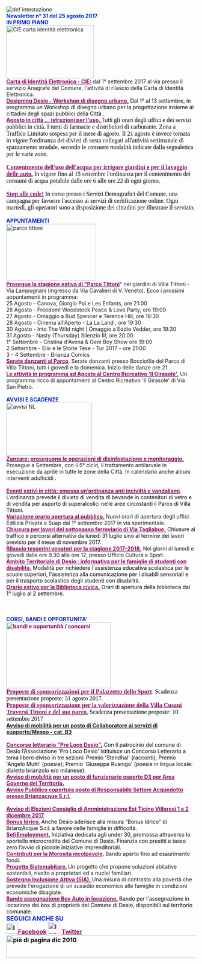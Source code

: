 <html><body><DIV>
<DIV>
<DIV><IMG border=0 alt="def intestazione" src="http://www.comune.desio.mb.it/servizi/gestionedocumentale/visualizzadocumento.aspx?id=6276"> 
<DIV><STRONG><FONT color=#0426c6>Newsletter n° 31 del&nbsp;25 agosto 2017</FONT></STRONG></DIV>
<DIV></DIV>
<DIV><FONT color=#0426c6><STRONG></STRONG></FONT></DIV>
<DIV><FONT color=#0426c6><STRONG>IN PRIMO PIANO</STRONG></FONT></DIV>
<DIV><IMG style="WIDTH: 233px; HEIGHT: 140px" alt="CIE carta identità elettronica" src="https://www.comune.desio.mb.it/servizi/gestionedocumentale/visualizzadocumento.aspx?ID=22759" width=197 height=151></DIV>
<DIV></DIV>
<DIV><A title="" href="http://www.comune.desio.mb.it/servizi/notizie/notizie_fase02.aspx?ID=45122" target=_self><STRONG><FONT color=#990066>Carta di Identità Elettronica - CIE:</FONT></STRONG></A><STRONG><FONT color=#990066> </FONT></STRONG>dal 1° settembre 2017 al via presso il servizio Anagrafe del Comune, l'attività di rilascio della Carta di Identità Elettronica.</DIV>
<DIV><STRONG><FONT color=#990066></FONT></STRONG></DIV>
<DIV><SPAN style="COLOR: black"><STRONG><FONT color=#990066><A title="" href="http://www.comune.desio.mb.it/servizi/notizie/notizie_fase02.aspx?ID=45074" target=_self><SPAN style="COLOR: black"><STRONG><FONT color=#990066>Designing Desio - Workshop di disegno urbano.</FONT></STRONG></SPAN></A></FONT></STRONG> Dal 1° al 13 settembre, in programma un Workshop di disegno urbano per la progettazione insieme ai cittadini degli spazi pubblici della Città .</SPAN></DIV></DIV>
<DIV><FONT color=#0426c6><STRONG></STRONG></FONT></DIV>
<DIV><FONT color=#0426c6><A title="" href="http://www.comune.desio.mb.it/servizi/notizie/notizie_fase02.aspx?ID=44712" target=_self><FONT color=#990066><STRONG>Agosto in città ... istruzioni per l'uso. </STRONG></FONT></A></FONT><FONT color=#000000>Tutti <SPAN style="FONT-FAMILY: 'Times New Roman'; FONT-SIZE: 12pt; mso-fareast-font-family: 'MS Mincho'; mso-ansi-language: IT; mso-fareast-language: JA; mso-bidi-language: AR-SA">gli orari degli uffici e dei servizi pubblici in città. I turni di farmacie e distributori di carburante. Zona a Traffico Limitato sospesa&nbsp;per il mese di agosto. Il 21 agosto è invece tornata in vigore l'ordinanza dei divieti di sosta collegati all'attività settimanale di spazzamento stradale, secondo le consuete modalità indicate dalla segnaletica per le varie zone.&nbsp; </SPAN></FONT></DIV>
<DIV><FONT color=#000000><SPAN style="FONT-FAMILY: 'Times New Roman'; FONT-SIZE: 12pt; mso-fareast-font-family: 'MS Mincho'; mso-ansi-language: IT; mso-fareast-language: JA; mso-bidi-language: AR-SA"></SPAN></FONT>&nbsp;</DIV>
<DIV><FONT color=#000000><SPAN style="FONT-FAMILY: 'Times New Roman'; FONT-SIZE: 12pt; mso-fareast-font-family: 'MS Mincho'; mso-ansi-language: IT; mso-fareast-language: JA; mso-bidi-language: AR-SA"><A title="" href="https://www.comune.desio.mb.it/servizi/notizie/notizie_fase02.aspx?ID=44657" target=_self><STRONG><FONT color=#990066>Contenimento dell'uso dell'acqua per irrigare giardini e per il lavaggio delle auto</FONT>.</STRONG></A><FONT color=#990066> <FONT color=#000000>I</FONT><FONT color=#000000>n vigore fino al 15 settembre l'ordinanza per il contenimento dei consumi di acqua potabile d</FONT></FONT><FONT color=#000000>alle ore 6 alle ore 22 di ogni giorno. </FONT></SPAN></FONT></DIV>
<DIV><FONT color=#000000><SPAN style="FONT-FAMILY: 'Times New Roman'; FONT-SIZE: 12pt; mso-fareast-font-family: 'MS Mincho'; mso-ansi-language: IT; mso-fareast-language: JA; mso-bidi-language: AR-SA"></SPAN></FONT>&nbsp;</DIV>
<DIV><FONT color=#000000><SPAN style="FONT-FAMILY: 'Times New Roman'; FONT-SIZE: 12pt; mso-fareast-font-family: 'MS Mincho'; mso-ansi-language: IT; mso-fareast-language: JA; mso-bidi-language: AR-SA"><A title="" href="http://www.comune.desio.mb.it/servizi/notizie/notizie_fase02.aspx?ID=44271" target=_self><STRONG><FONT color=#990066>Stop alle code!</FONT></STRONG></A><FONT color=#000000> In corso presso i Servizi Demografici del Comune, una campagna per favorire l'accesso ai servizi di certificazione online. Ogni martedì, gli operatori sono a disposizione dei cittadini per illustrare il servizio.</FONT></SPAN></FONT></DIV>
<DIV><FONT color=#000000><SPAN style="FONT-FAMILY: 'Times New Roman'; FONT-SIZE: 12pt; mso-fareast-font-family: 'MS Mincho'; mso-ansi-language: IT; mso-fareast-language: JA; mso-bidi-language: AR-SA"></SPAN></FONT>&nbsp;</DIV>
<DIV><FONT color=#000000><SPAN style="FONT-FAMILY: 'Times New Roman'; FONT-SIZE: 12pt; mso-fareast-font-family: 'MS Mincho'; mso-ansi-language: IT; mso-fareast-language: JA; mso-bidi-language: AR-SA"></SPAN></FONT></DIV>
<DIV><FONT color=#0426c6><STRONG>APPUNTAMENTI</STRONG></FONT><FONT color=#000000><FONT color=#0426c6> </FONT></FONT></DIV>
<DIV><IMG style="WIDTH: 239px; HEIGHT: 151px" border=0 alt="parco tittoni " src="https://www.comune.desio.mb.it/servizi/gestionedocumentale/visualizzadocumento.aspx?id=21180" width=260 height=175></DIV>
<DIV></DIV>
<DIV><A title="" href="http://parcotittoni.it/eventi/" target=_self><FONT color=#990066><STRONG>Prosegue la stagione estiva di "Parco Tittoni</STRONG></FONT></A>" nei giardini di Villa Tittoni - Via Lampugnani (ingresso da Via Cavalieri di V. Veneto). Ecco i prossimi appuntamenti in programma:</DIV>
<DIV>25 Agosto - Canova, Giorgio Poi e Les Enfants, ore 21:00 <BR>26 Agosto - Freedom! Woodstock Peace &amp; Love Party, ore 19:00 <BR>27 Agosto - Omaggio a Bud Spencer e Terence Hill, ore 18:30 <BR>28 Agosto - Cinema all'Aperto - La La Land , ore 19:30 <BR>30 Agosto - Into The Wild night | Omaggio a Eddie Vedder, ore 19:30 <BR>31 Agosto - Nasty (Thursday) Silenzio III, ore 20:00 <BR>1° Settembre - Cristina d'Avena &amp; Gem Boy Show ore 19:00 <BR>2 Settembre - Elio e le Storie Tese - Tur 2017 - ore 21:00 <BR>3 - 4 Settembre - Brianza Comics </DIV>
<DIV></DIV>
<DIV><FONT color=#990066><A title="" href="http://www.comune.desio.mb.it/servizi/notizie/notizie_fase02.aspx?ID=44429" target=_self><FONT color=#990066><STRONG>Serate danzanti al Parco</STRONG></FONT></A></FONT>. Serate danzanti presso Bocciofila del Parco di Villa Tittoni, tutti i giovedì e la domenica. Inizio delle danze ore 21.</DIV>
<DIV>
<DIV><STRONG><FONT color=#990066></FONT></STRONG></DIV>
<DIV><STRONG><FONT color=#990066><A title="" href="http://www.comune.desio.mb.it/servizi/notizie/notizie_fase02.aspx?ID=45003" target=_self><STRONG><FONT color=#990066>Le attività in programma ad Agosto al Centro Ricreativo 'Il Girasole'.</FONT></STRONG></A></FONT></STRONG> Un programma ricco di appuntamenti al Centro Ricreativo 'Il Girasole' di Via San Pietro.</DIV>
<DIV>&nbsp;</DIV>
<DIV><STRONG><FONT color=#0426c6></FONT></STRONG></DIV>
<DIV><FONT color=#0426c6><STRONG>AVVISI E SCADENZE</STRONG></FONT> </DIV>
<DIV>
<DIV></DIV>
<DIV>
<DIV><IMG style="WIDTH: 228px; HEIGHT: 140px" border=0 alt="avvisi NL" src="http://www.comune.desio.mb.it/servizi/gestionedocumentale/visualizzadocumento.aspx?id=18789" width=232 height=175></DIV>
<DIV>
<DIV><FONT color=#990066><STRONG></STRONG></FONT></DIV>
<DIV><A title="" href="http://www.comune.desio.mb.it/servizi/notizie/notizie_fase02.aspx?ID=44702" target=_self><STRONG><FONT color=#990066>Zanzare: proseguono le operazioni di disinfestazione e monitoraggio.</FONT></STRONG></A> Prosegue a Settembre, con il 5° ciclo, il trattamento antilarvale in esecuzione da aprile in tutte le zone della Città. In calendario anche alcuni interventi adulticidi .</DIV>
<DIV><FONT color=#990066><STRONG></STRONG></FONT>&nbsp;</DIV>
<DIV><FONT color=#990066><STRONG><A title="" href="http://www.comune.desio.mb.it/servizi/notizie/notizie_fase02.aspx?ID=45096" target=_self><FONT color=#990066><STRONG>Eventi estivi in città: emessa un’ordinanza anti inciviltà e vandalismi</STRONG></FONT></A>. </STRONG></FONT><FONT color=#000000>L’ordinanza prevede il divieto di vendita di bevande in contenitori di vetro e di vendita per asporto di superalcolici nelle aree circostanti il Parco di Villa Tittoni.</FONT></DIV>
<DIV><STRONG><FONT color=#990066></FONT></STRONG></DIV>
<DIV><STRONG><FONT color=#990066><A title="" href="http://www.comune.desio.mb.it/servizi/notizie/notizie_fase02.aspx?ID=45059" target=_self><STRONG><FONT color=#990066>Variazione orario apertura al pubblico.</FONT></STRONG></A> </FONT></STRONG>Nuovi orari di apertura degli uffici Edilizia Privata e Suap dal 1° settembre 2017 in via sperimentale.</DIV></DIV>
<DIV></DIV>
<DIV>
<DIV><FONT color=#000000><STRONG><FONT color=#990066><A title="" href="http://www.comune.desio.mb.it/servizi/notizie/notizie_fase02.aspx?ID=44921" target=_self><FONT color=#000000><STRONG><FONT color=#990066>Chiusura per lavori del sottopasso ferroviario di Via Tagliabue.</FONT></STRONG></FONT></A></FONT></STRONG> Chiusure al traffico e percorsi alternativi da lunedì 31 luglio sino al termine dei lavori previsto per il mese di novembre 2017.</FONT> </DIV>
<DIV></DIV></DIV>
<DIV><STRONG><FONT color=#990066><A title="" href="http://www.comune.desio.mb.it/servizi/notizie/notizie_fase02.aspx?ID=45056" target=_self><STRONG><FONT color=#990066>Rilascio tesserini venatori per la stagione 2017-2018.</FONT></STRONG></A></FONT></STRONG> Nei giorni di lunedì e giovedì dalle ore 9.30 alle ore 12, presso Ufficio Cultura e Sport.<BR><FONT color=#990066></DIV>
<DIV>
<DIV><STRONG><FONT color=#990066><A title="" href="http://www.comune.desio.mb.it/servizi/notizie/notizie_fase02.aspx?ID=44835" target=_self><STRONG><FONT color=#990066>Ambito Territoriale di Desio : informativa per le famiglie di studenti con disabilità.</FONT></STRONG></A></FONT></STRONG> <FONT color=#000000>Modalità per richiedere l'assistenza educativa scolastica per le scuole superiori, l'assistenza alla comunicazione per i disabili sensoriali e per il trasporto scolastico degli studenti con disabilità.</FONT></DIV></FONT></DIV>
<DIV><FONT color=#990066><STRONG><FONT color=#990066><A title="" href="http://www.comune.desio.mb.it/servizi/notizie/notizie_fase02.aspx?ID=44578" target=_self><STRONG><FONT color=#990066>Orario estivo per la Biblioteca civica.</FONT></STRONG></A></FONT></STRONG> <FONT color=#000000>O</FONT><FONT color=#000000>rari di apertura della biblioteca dal 1° luglio al 2 settembre.</FONT></FONT></DIV>
<DIV><FONT color=#990066><FONT color=#000000></FONT>&nbsp;</DIV></FONT><FONT color=#990066></FONT>
<DIV><FONT color=#000000><FONT color=#990066></FONT></FONT>&nbsp;</DIV>
<DIV>&nbsp;</DIV></DIV></DIV>
<DIV><STRONG><FONT color=#0426c6>CORSI, BANDI E OPPORTUNITA'</FONT> </STRONG></DIV>
<DIV>
<DIV><FONT color=#990066><STRONG><IMG style="WIDTH: 278px; HEIGHT: 175px" border=0 alt="bandi e opportunità / concorsi" src="http://www.comune.desio.mb.it/servizi/gestionedocumentale/visualizzadocumento.aspx?id=18790" width=299 height=168></STRONG></FONT></DIV></DIV>
<DIV></DIV>
<DIV><FONT color=#990066>
<DIV><SPAN style="FONT-FAMILY: 'Times New Roman'; FONT-SIZE: 12pt; mso-fareast-font-family: 'MS Mincho'; mso-ansi-language: IT; mso-fareast-language: JA; mso-bidi-language: AR-SA"><A title="" href="http://www.comune.desio.mb.it/servizi/notizie/notizie_fase02.aspx?ID=45030" target=_self><FONT color=#990066><STRONG>Proposte di sponsorizzazioni per il Palazzetto dello Sport</STRONG></FONT></A>. <FONT color=#000000>Scadenza presentazione proposte: 31 agosto 2017</FONT>.</SPAN></DIV>
<DIV><SPAN style="FONT-FAMILY: 'Times New Roman'; FONT-SIZE: 12pt; mso-fareast-font-family: 'MS Mincho'; mso-ansi-language: IT; mso-fareast-language: JA; mso-bidi-language: AR-SA"></SPAN></DIV>
<DIV><SPAN style="FONT-FAMILY: 'Times New Roman'; FONT-SIZE: 12pt; mso-fareast-font-family: 'MS Mincho'; mso-ansi-language: IT; mso-fareast-language: JA; mso-bidi-language: AR-SA"><A title="" href="https://www.comune.desio.mb.it/servizi/bandi/bandi_fase02.aspx?ID=9170" target=_self><SPAN style="FONT-FAMILY: 'Times New Roman'; FONT-SIZE: 12pt; mso-fareast-font-family: 'MS Mincho'; mso-ansi-language: IT; mso-fareast-language: JA; mso-bidi-language: AR-SA"><FONT color=#990066><STRONG>Proposte di sponsorizzazione per la valorizzazione della Villa Cusani Traversi Tittoni e del suo parco</STRONG></FONT>.</SPAN></A> <FONT color=#000000>Scadenza presentazione proposte: 10 settembre 2017</FONT></SPAN></DIV>
<DIV><SPAN style="FONT-FAMILY: 'Times New Roman'; FONT-SIZE: 12pt; mso-fareast-font-family: 'MS Mincho'; mso-ansi-language: IT; mso-fareast-language: JA; mso-bidi-language: AR-SA"></SPAN></DIV>
<DIV><SPAN style="FONT-FAMILY: 'Times New Roman'; FONT-SIZE: 12pt; mso-fareast-font-family: 'MS Mincho'; mso-ansi-language: IT; mso-fareast-language: JA; mso-bidi-language: AR-SA"></SPAN><A title="" href="https://www.comune.desio.mb.it/servizi/bandi/bandi_fase02.aspx?ID=9180" target=_self><STRONG>Avviso di mobilità per un posto di Collaboratore ai servizi di supporto/Messo - cat. B3</STRONG></A></DIV>
<DIV>&nbsp;</DIV>
<DIV><A title="" href="http://www.comune.desio.mb.it/servizi/notizie/notizie_fase02.aspx?ID=44637" target=_self><FONT color=#990066><STRONG>Concorso letterario "Pro Loco Desio".</STRONG></FONT></A><FONT color=#000000> Con il patrocinio del comune di Desio l’Associazione 'Pro Loco Desio' istituisce un Concorso Letterario a tema libero diviso in tre sezioni: Premio 'Stendhal' (racconti); Premio 'Angelo Mutti' (poesie); Premio 'Giuseppe Rusnigo' (poesie in lingua locale: dialetto brianzolo e/o milanese).</FONT></FONT></DIV></DIV>
<DIV><A title="" href="http://www.comune.desio.mb.it/servizi/notizie/notizie_fase02.aspx?ID=44996" target=_self><STRONG><FONT color=#990066>Avviso di mobilità per un posto di funzionario esperto D3 per Area Governo del Territorio</FONT>. </STRONG></A></DIV>
<DIV><STRONG><FONT color=#990066></FONT></STRONG></DIV>
<DIV><STRONG><FONT color=#990066><A title="" href="http://www.comune.desio.mb.it/servizi/notizie/notizie_fase02.aspx?ID=44951" target=_self><STRONG><FONT color=#990066>Avviso Pubblico copertura posto di Responsabile Settore Acquedotto presso Brianzacque S.r.l.</FONT></STRONG></A></FONT></STRONG></DIV>
<DIV><BR><STRONG><FONT color=#990066><A title="" href="http://www.comune.desio.mb.it/servizi/notizie/notizie_fase02.aspx?ID=44728" target=_self><STRONG><FONT color=#990066>Avviso di Elezioni Consiglio di Amministrazione Est Ticino Villoresi 1 e 2 dicembre 2017 <BR></FONT></STRONG></A></FONT></STRONG></DIV>
<DIV>
<DIV><FONT color=#990066><A title="" href="http://www.comune.desio.mb.it/servizi/notizie/notizie_fase02.aspx?ID=44226" target=_self><FONT color=#990066><STRONG>Bonus Idrico.</STRONG></FONT></A><FONT color=#990066><STRONG> </STRONG></FONT><FONT color=#000000>Anche Desio aderisce alla misura “Bonus Idrico” di BrianzAcque S.r.l. a favore delle famiglie in difficoltà.</FONT></FONT></DIV>
<DIV><FONT color=#000000><FONT color=#990066></FONT></FONT></DIV>
<DIV><FONT color=#000000><FONT color=#990066><A title="" href="http://www.comune.desio.mb.it/servizi/notizie/notizie_fase02.aspx?ID=43223" target=_self><FONT color=#000000><FONT color=#990066><STRONG>SefiEmployment.</STRONG></FONT></FONT></A></FONT><STRONG> </STRONG>Iniziativa dedicata agli under 30, promossa attraverso lo sportello microcredito del Comune di Desio. Finanzia con prestiti a tasso zero l’avvio di piccole iniziative imprenditoriali.</FONT></DIV>
<DIV>
<DIV><FONT color=#990066></FONT></DIV>
<DIV><FONT color=#990066><A title="" href="http://www.comune.desio.mb.it/servizi/notizie/notizie_fase02.aspx?ID=42983" target=_self><FONT color=#990066><STRONG>Contributi per la Morosità incolpevole</STRONG></FONT></A></FONT><STRONG>. </STRONG>Bando aperto fino ad esaurimento fondi. </DIV>
<DIV><FONT color=#990066></FONT></DIV>
<DIV><FONT color=#990066><A title="" href="http://www.comune.desio.mb.it/servizi/notizie/notizie_fase02.aspx?ID=41431" target=_self><FONT color=#990066><STRONG>Progetto Sistemabitare.</STRONG></FONT></A></FONT><STRONG> </STRONG>Un progetto che propone soluzioni abitative sostenibili, rivolto a proprietari ed a nuclei familiari. </DIV>
<DIV><FONT color=#990066></FONT></DIV>
<DIV><FONT color=#990066><A title="" href="http://www.comune.desio.mb.it/servizi/notizie/notizie_fase02.aspx?ID=40660" target=_self><STRONG><FONT color=#990066>Sostegno Inclusione Attiva (SIA).</FONT> </STRONG></A></FONT>Una misura di contrasto alla povertà che prevede l'erogazione di un sussidio economico alle famiglie in condizioni economiche disagiate.</DIV>
<DIV><FONT color=#990066></FONT></DIV>
<DIV>
<DIV><FONT color=#990066><A title="" href="http://www.comune.desio.mb.it/servizi/notizie/notizie_fase02.aspx?ID=35369" target=_self><FONT color=#990066><STRONG>Bando assegnazione Box Auto in locazione.</STRONG></FONT></A><STRONG> </STRONG><FONT color=#000000>B</FONT></FONT><FONT color=#000000>ando per l'assegnazione in locazione dei box di proprietà del Comune di Desio, disponibili sul territorio comunale.</FONT></DIV>
<DIV><FONT color=#990066></FONT></DIV>
<DIV><FONT color=#990066><FONT color=#990066></FONT></DIV>
<DIV>
<DIV>
<DIV><FONT color=#990066></FONT>
<DIV><FONT color=#990066></FONT>
<DIV><FONT color=#990066></FONT><FONT color=#0426c6><FONT color=#0426c6><FONT size=+0><FONT color=#000000><FONT color=#990066><FONT color=#000000><FONT color=#0426c6><STRONG>SEGUICI ANCHE SU</STRONG></FONT></FONT></FONT></FONT></FONT></FONT></FONT></DIV></DIV></DIV>
<DIV>
<DIV><FONT color=#0426c6><FONT color=#0426c6><FONT size=+0><FONT color=#000000><FONT color=#990066><FONT color=#000000></FONT></FONT></FONT></FONT></FONT></FONT>
<DIV><FONT color=#0426c6><FONT color=#0426c6><FONT size=+0><FONT color=#000000><FONT color=#990066><FONT color=#000000></FONT></FONT></FONT></FONT></FONT></FONT>
<DIV><FONT color=#0426c6><FONT color=#0426c6><FONT size=+0><FONT color=#000000><FONT color=#990066><FONT color=#000000></FONT></FONT></FONT></FONT></FONT></FONT>
<DIV><FONT color=#0426c6><FONT color=#0426c6><FONT size=+0><FONT color=#000000><FONT color=#990066><FONT color=#000000>
<DIV>
<DIV>
<DIV>
<DIV>
<DIV><STRONG></STRONG></DIV>
<DIV><STRONG><IMG style="WIDTH: 31px; HEIGHT: 28px" alt="logo facebook" src="http://www.comune.desio.mb.it/servizi/gestionedocumentale/visualizzadocumento.aspx?ID=18791" width=95 height=56></STRONG><A title="" href="https://it-it.facebook.com/pages/Comune-Di-Desio/103441483073684" target=_self><FONT color=#990066><STRONG>Facebook</STRONG></FONT></A><FONT color=#990066><STRONG> <IMG style="WIDTH: 32px; HEIGHT: 31px" alt="logo twitter" src="http://www.comune.desio.mb.it/servizi/gestionedocumentale/visualizzadocumento.aspx?ID=18792" width=38 height=44> </STRONG></FONT><A title="" href="https://mobile.twitter.com/comunedidesio" target=_self><FONT color=#990066><STRONG>Twitter</STRONG></FONT></A><STRONG> </STRONG></DIV>
<DIV></DIV>
<DIV></DIV></DIV>
<DIV><STRONG><IMG style="WIDTH: 622px; HEIGHT: 60px" border=0 alt="piè di pagina dic 2010" src="http://www.comune.desio.mb.it/servizi/gestionedocumentale/visualizzadocumento.aspx?id=6565" width=993 height=74></STRONG></DIV></DIV></DIV></DIV></FONT></FONT></FONT></FONT></FONT></FONT><STRONG></STRONG></DIV></DIV></DIV></DIV></DIV></DIV></FONT></DIV>
<DIV><FONT color=#990066></FONT></DIV>
<DIV><FONT color=#990066></FONT></DIV>
<DIV><FONT color=#990066></FONT></DIV></DIV></DIV></DIV></DIV></DIV></DIV></body></html